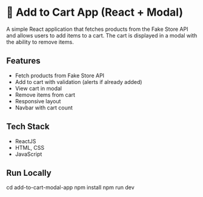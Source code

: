# 🛒 Add to Cart App (React + Modal)
A simple React application that fetches products from the Fake Store API and allows users to add items to a cart. The cart is displayed in a modal with the ability to remove items.

##  Features
- Fetch products from Fake Store API
- Add to cart with validation (alerts if already added)
- View cart in modal
- Remove items from cart
- Responsive layout
- Navbar with cart count

## Tech Stack
- ReactJS
- HTML, CSS
- JavaScript 

##  Run Locally
cd add-to-cart-modal-app
npm install
npm run dev